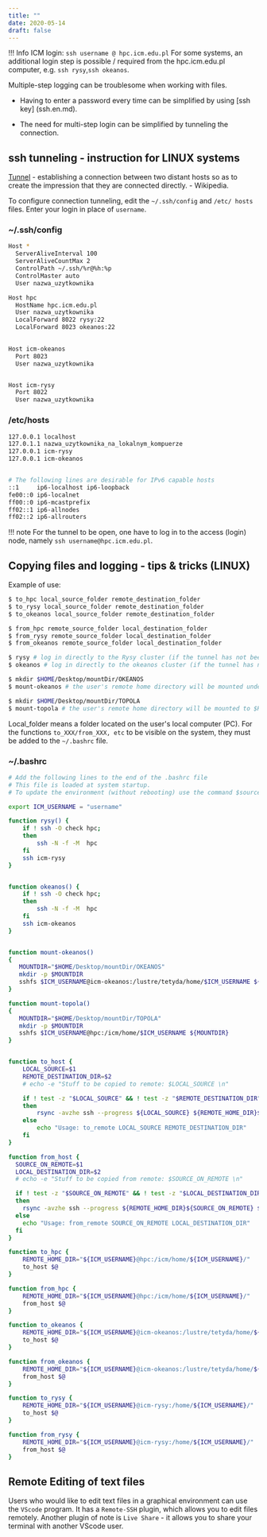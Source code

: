 ```yaml
---
title: ""
date: 2020-05-14
draft: false
---
```


!!! Info
     ICM login: `ssh username @ hpc.icm.edu.pl`
     For some systems, an additional login step is possible / required from the hpc.icm.edu.pl computer, e.g. `ssh rysy`,`ssh okeanos`.

Multiple-step logging can be troublesome when working with files.

- Having to enter a password every time can be simplified by using [ssh key] (ssh.en.md).

- The need for multi-step login can be simplified by tunneling the connection.

## ssh tunneling - instruction for LINUX systems

[Tunnel](https://en.wikipedia.org/wiki/Tunneling_protocol) - establishing a connection between two distant hosts so as to create the impression that they are connected directly. - Wikipedia.

To configure connection tunneling, edit the `~/.ssh/config` and `/etc/ hosts` files.
Enter your login in place of `username`.


### ~/.ssh/config

```.sh
Host *
  ServerAliveInterval 100
  ServerAliveCountMax 2
  ControlPath ~/.ssh/%r@%h:%p
  ControlMaster auto
  User nazwa_uzytkownika

Host hpc
  HostName hpc.icm.edu.pl
  User nazwa_uzytkownika
  LocalForward 8022 rysy:22
  LocalForward 8023 okeanos:22
  

Host icm-okeanos
  Port 8023
  User nazwa_uzytkownika


Host icm-rysy
  Port 8022
  User nazwa_uzytkownika
```

### /etc/hosts

```.sh
127.0.0.1 localhost
127.0.1.1 nazwa_uzytkownika_na_lokalnym_kompuerze
127.0.0.1 icm-rysy
127.0.0.1 icm-okeanos


# The following lines are desirable for IPv6 capable hosts
::1     ip6-localhost ip6-loopback
fe00::0 ip6-localnet
ff00::0 ip6-mcastprefix
ff02::1 ip6-allnodes
ff02::2 ip6-allrouters
```

!!! note
     For the tunnel to be open, one have to log in to the access (login) node, namely `ssh username@hpc.icm.edu.pl`.

## Copying files and logging - tips & tricks (LINUX)

Example of use:

```.sh
$ to_hpc local_source_folder remote_destination_folder
$ to_rysy local_source_folder remote_destination_folder
$ to_okeanos local_source_folder remote_destination_folder

$ from_hpc remote_source_folder local_destination_folder
$ from_rysy remote_source_folder local_destination_folder
$ from_okeanos remote_source_folder local_destination_folder

$ rysy # log in directly to the Rysy cluster (if the tunnel has not been opened before, the function will do it automatically).
$ okeanos # log in directly to the okeanos cluster (if the tunnel has not been opened before, the function will do it automatically).

$ mkdir $HOME/Desktop/mountDir/OKEANOS
$ mount-okeanos # the user's remote home directory will be mounted under $HOME/Desktop/mountDir/OKEANOS

$ mkdir $HOME/Desktop/mountDir/TOPOLA
$ mount-topola # the user's remote home directory will be mounted to $HOME/ Desktop/mountDir/TOPOLA
```

Local_folder means a folder located on the user's local computer (PC).
For the functions `to_XXX/from_XXX, etc` to be visible on the system, they must be added to the `~/.bashrc` file.

### ~/.bashrc

```.sh
# Add the following lines to the end of the .bashrc file
# This file is loaded at system startup.
# To update the environment (without rebooting) use the command $source .bashrc

export ICM_USERNAME = "username"

function rysy() {
    if ! ssh -O check hpc;
    then
        ssh -N -f -M  hpc
    fi
    ssh icm-rysy
}


function okeanos() {
    if ! ssh -O check hpc;
    then
        ssh -N -f -M  hpc
    fi
    ssh icm-okeanos
}


function mount-okeanos()
{
   MOUNTDIR="$HOME/Desktop/mountDir/OKEANOS"
   mkdir -p $MOUNTDIR
   sshfs $ICM_USERNAME@icm-okeanos:/lustre/tetyda/home/$ICM_USERNAME ${MOUNTDIR}
}

function mount-topola()
{
   MOUNTDIR="$HOME/Desktop/mountDir/TOPOLA"
   mkdir -p $MOUNTDIR
   sshfs $ICM_USERNAME@hpc:/icm/home/$ICM_USERNAME ${MOUNTDIR}
}


function to_host {
    LOCAL_SOURCE=$1
    REMOTE_DESTINATION_DIR=$2
    # echo -e "Stuff to be copied to remote: $LOCAL_SOURCE \n"

    if ! test -z "$LOCAL_SOURCE" && ! test -z "$REMOTE_DESTINATION_DIR"
    then
        rsync -avzhe ssh --progress ${LOCAL_SOURCE} ${REMOTE_HOME_DIR}${REMOTE_DESTINATION_DIR}
    else
        echo "Usage: to_remote LOCAL_SOURCE REMOTE_DESTINATION_DIR"
    fi
}

function from_host {
  SOURCE_ON_REMOTE=$1
  LOCAL_DESTINATION_DIR=$2
  # echo -e "Stuff to be copied from remote: $SOURCE_ON_REMOTE \n"

  if ! test -z "$SOURCE_ON_REMOTE" && ! test -z "$LOCAL_DESTINATION_DIR"
  then
    rsync -avzhe ssh --progress ${REMOTE_HOME_DIR}${SOURCE_ON_REMOTE} ${LOCAL_DESTINATION_DIR}
  else
    echo "Usage: from_remote SOURCE_ON_REMOTE LOCAL_DESTINATION_DIR"
  fi
}

function to_hpc {
    REMOTE_HOME_DIR="${ICM_USERNAME}@hpc:/icm/home/${ICM_USERNAME}/"
    to_host $@
}

function from_hpc {
    REMOTE_HOME_DIR="${ICM_USERNAME}@hpc:/icm/home/${ICM_USERNAME}/"
    from_host $@
}

function to_okeanos {
    REMOTE_HOME_DIR="${ICM_USERNAME}@icm-okeanos:/lustre/tetyda/home/${ICM_USERNAME}/"
    to_host $@
}

function from_okeanos {
    REMOTE_HOME_DIR="${ICM_USERNAME}@icm-okeanos:/lustre/tetyda/home/${ICM_USERNAME}/"
    from_host $@
}

function to_rysy {
    REMOTE_HOME_DIR="${ICM_USERNAME}@icm-rysy:/home/${ICM_USERNAME}/"
    to_host $@
}

function from_rysy {
	REMOTE_HOME_DIR="${ICM_USERNAME}@icm-rysy:/home/${ICM_USERNAME}/"
    from_host $@
}

```

## Remote Editing of text files

Users who would like to edit text files in a graphical environment can use the `VScode` program.
It has a `Remote-SSH` plugin, which allows you to edit files remotely.
Another plugin of note is `Live Share` - it allows you to share your terminal with another VScode user.
